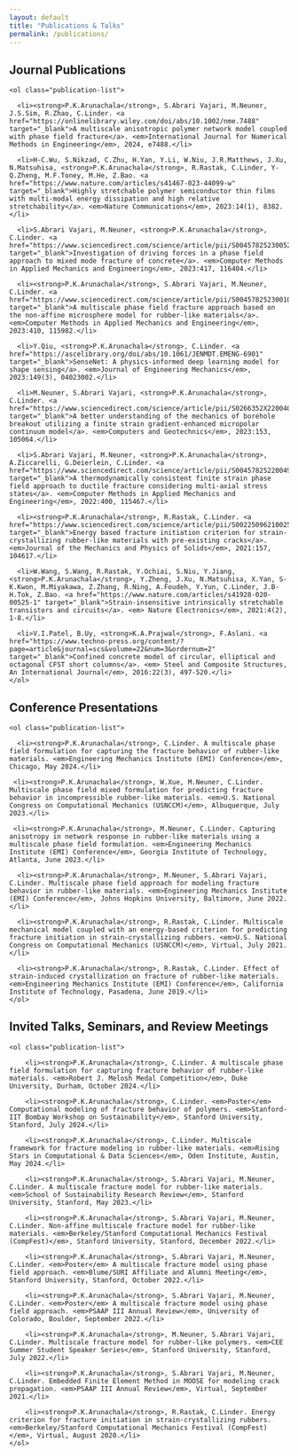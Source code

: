 ```yaml
---
layout: default
title: "Publications & Talks"
permalink: /publications/
---
```

<h2> Journal Publications </h2> 

<div class="publications">

    <ol class="publication-list">

      <li><strong>P.K.Arunachala</strong>, S.Abrari Vajari, M.Neuner, J.S.Sim, R.Zhao, C.Linder. <a href="https://onlinelibrary.wiley.com/doi/abs/10.1002/nme.7488" target="_blank">A multiscale anisotropic polymer network model coupled with phase field fracture</a>. <em>International Journal for Numerical Methods in Engineering</em>, 2024, e7488.</li>

      <li>H-C.Wu, S.Nikzad, C.Zhu, H.Yan, Y.Li, W.Niu, J.R.Matthews, J.Xu, N.Matsuhisa, <strong>P.K.Arunachala</strong>, R.Rastak, C.Linder, Y-Q.Zheng, M.F.Toney, M.He, Z.Bao. <a href="https://www.nature.com/articles/s41467-023-44099-w" target="_blank">Highly stretchable polymer semiconductor thin films with multi-modal energy dissipation and high relative stretchability</a>. <em>Nature Communications</em>, 2023:14(1), 8382.</li>

      <li>S.Abrari Vajari, M.Neuner, <strong>P.K.Arunachala</strong>, C.Linder. <a href="https://www.sciencedirect.com/science/article/pii/S0045782523005285" target="_blank">Investigation of driving forces in a phase field approach to mixed mode fracture of concrete</a>. <em>Computer Methods in Applied Mechanics and Engineering</em>, 2023:417, 116404.</li>

      <li><strong>P.K.Arunachala</strong>, S.Abrari Vajari, M.Neuner, C.Linder. <a href="https://www.sciencedirect.com/science/article/pii/S0045782523001056" target="_blank">A multiscale phase field fracture approach based on the non-affine microsphere model for rubber-like materials</a>. <em>Computer Methods in Applied Mechanics and Engineering</em>, 2023:410, 115982.</li>

      <li>Y.Qiu, <strong>P.K.Arunachala</strong>, C.Linder. <a href="https://ascelibrary.org/doi/abs/10.1061/JENMDT.EMENG-6901" target="_blank">SenseNet: A physics-informed deep learning model for shape sensing</a>. <em>Journal of Engineering Mechanics</em>, 2023:149(3), 04023002.</li>

      <li>M.Neuner, S.Abrari Vajari, <strong>P.K.Arunachala</strong>, C.Linder. <a href="https://www.sciencedirect.com/science/article/pii/S0266352X22004013" target="_blank">A better understanding of the mechanics of borehole breakout utilizing a finite strain gradient-enhanced micropolar continuum model</a>. <em>Computers and Geotechnics</em>, 2023:153, 105064.</li>

      <li>S.Abrari Vajari, M.Neuner, <strong>P.K.Arunachala</strong>, A.Ziccarelli, G.Deierlein, C.Linder. <a href="https://www.sciencedirect.com/science/article/pii/S0045782522004972" target="_blank">A thermodynamically consistent finite strain phase field approach to ductile fracture considering multi-axial stress states</a>. <em>Computer Methods in Applied Mechanics and Engineering</em>, 2022:400, 115467.</li>

      <li><strong>P.K.Arunachala</strong>, R.Rastak, C.Linder. <a href="https://www.sciencedirect.com/science/article/pii/S0022509621002593" target="_blank">Energy based fracture initiation criterion for strain-crystallizing rubber-like materials with pre-existing cracks</a>. <em>Journal of the Mechanics and Physics of Solids</em>, 2021:157, 104617.</li>

      <li>W.Wang, S.Wang, R.Rastak, Y.Ochiai, S.Niu, Y.Jiang, <strong>P.K.Arunachala</strong>, Y.Zheng, J.Xu, N.Matsuhisa, X.Yan, S-K.Kwon, M.Miyakawa, Z.Zhang, R.Ning, A.Foudeh, Y.Yun, C.Linder, J.B-H.Tok, Z.Bao. <a href="https://www.nature.com/articles/s41928-020-00525-1" target="_blank">Strain-insensitive intrinsically stretchable transistors and circuits</a>. <em> Nature Electronics</em>, 2021:4(2), 1-8.</li>

      <li>V.I.Patel, B.Uy, <strong>K.A.Prajwal</strong>, F.Aslani. <a href="https://www.techno-press.org/content/?page=article&journal=scs&volume=22&num=3&ordernum=2" target="_blank">Confined concrete model of circular, elliptical and octagonal CFST short columns</a>. <em> Steel and Composite Structures, An International Journal</em>, 2016:22(3), 497-520.</li>
    </ol>
</div>

<h2> Conference Presentations </h2> 

<div class="publications">

    <ol class="publication-list">

      <li><strong>P.K.Arunachala</strong>, C.Linder. A multiscale phase field formulation for capturing the fracture behavior of rubber-like materials. <em>Engineering Mechanics Institute (EMI) Conference</em>, Chicago, May 2024.</li>

     <li><strong>P.K.Arunachala</strong>, W.Xue, M.Neuner, C.Linder. Multiscale phase field mixed formulation for predicting fracture behavior in incompressible rubber-like materials. <em>U.S. National Congress on Computational Mechanics (USNCCM)</em>, Albuquerque, July 2023.</li>

     <li><strong>P.K.Arunachala</strong>, M.Neuner, C.Linder. Capturing anisotropy in network response in rubber-like materials using a multiscale phase field formulation. <em>Engineering Mechanics Institute (EMI) Conference</em>, Georgia Institute of Technology, Atlanta, June 2023.</li>

      <li><strong>P.K.Arunachala</strong>, M.Neuner, S.Abrari Vajari, C.Linder. Multiscale phase field approach for modeling fracture behavior in rubber-like materials. <em>Engineering Mechanics Institute (EMI) Conference</em>, Johns Hopkins University, Baltimore, June 2022.</li>

      <li><strong>P.K.Arunachala</strong>, R.Rastak, C.Linder. Multiscale mechanical model coupled with an energy-based criterion for predicting fracture initiation in strain-crystallizing rubbers. <em>U.S. National Congress on Computational Mechanics (USNCCM)</em>, Virtual, July 2021.</li>

      <li><strong>P.K.Arunachala</strong>, R.Rastak, C.Linder. Effect of strain-induced crystallization on fracture of rubber-like materials. <em>Engineering Mechanics Institute (EMI) Conference</em>, California Institute of Technology, Pasadena, June 2019.</li>
    </ol>
</div>

<h2> Invited Talks, Seminars, and Review Meetings </h2> 

<div class="publications">

    <ol class="publication-list">
      
        <li><strong>P.K.Arunachala</strong>, C.Linder. A multiscale phase field formulation for capturing fracture behavior of rubber-like materials. <em>Robert J. Melosh Medal Competition</em>, Duke University, Durham, October 2024.</li>

        <li><strong>P.K.Arunachala</strong>, C.Linder. <em>Poster</em> Computational modeling of fracture behavior of polymers. <em>Stanford-IIT Bombay Workshop on Sustainability</em>, Stanford University, Stanford, July 2024.</li>

        <li><strong>P.K.Arunachala</strong>, C.Linder. Multiscale framework for fracture modeling in rubber-like materials. <em>Rising Stars in Computational & Data Sciences</em>, Oden Institute, Austin, May 2024.</li>

        <li><strong>P.K.Arunachala</strong>, S.Abrari Vajari, M.Neuner, C.Linder. A multiscale fracture model for rubber-like materials. <em>School of Sustainability Research Review</em>, Stanford University, Stanford, May 2023.</li>

        <li><strong>P.K.Arunachala</strong>, S.Abrari Vajari, M.Neuner, C.Linder. Non-affine multiscale fracture model for rubber-like materials. <em>Berkeley/Stanford Computational Mechanics Festival (CompFest)</em>, Stanford University, Stanford, December 2022.</li>

        <li><strong>P.K.Arunachala</strong>, S.Abrari Vajari, M.Neuner, C.Linder. <em>Poster</em> A multiscale fracture model using phase field approach. <em>Blume/SURI Affiliate and Alumni Meeting</em>, Stanford University, Stanford, October 2022.</li>

        <li><strong>P.K.Arunachala</strong>, S.Abrari Vajari, M.Neuner, C.Linder. <em>Poster</em> A multiscale fracture model using phase field approach. <em>PSAAP III Annual Review</em>, University of Colorado, Boulder, September 2022.</li>

        <li><strong>P.K.Arunachala</strong>, M.Neuner, S.Abrari Vajari, C.Linder. Multiscale fracture model for rubber-like polymers. <em>CEE Summer Student Speaker Series</em>, Stanford University, Stanford, July 2022.</li>

        <li><strong>P.K.Arunachala</strong>, S.Abrari Vajari, M.Neuner, C.Linder. Embedded Finite Element Method in MOOSE for modeling crack propagation. <em>PSAAP III Annual Review</em>, Virtual, September 2021.</li>

        <li><strong>P.K.Arunachala</strong>, R.Rastak, C.Linder. Energy criterion for fracture initiation in strain-crystallizing rubbers. <em>Berkeley/Stanford Computational Mechanics Festival (CompFest)</em>, Virtual, August 2020.</li>
    </ol>
</div>
